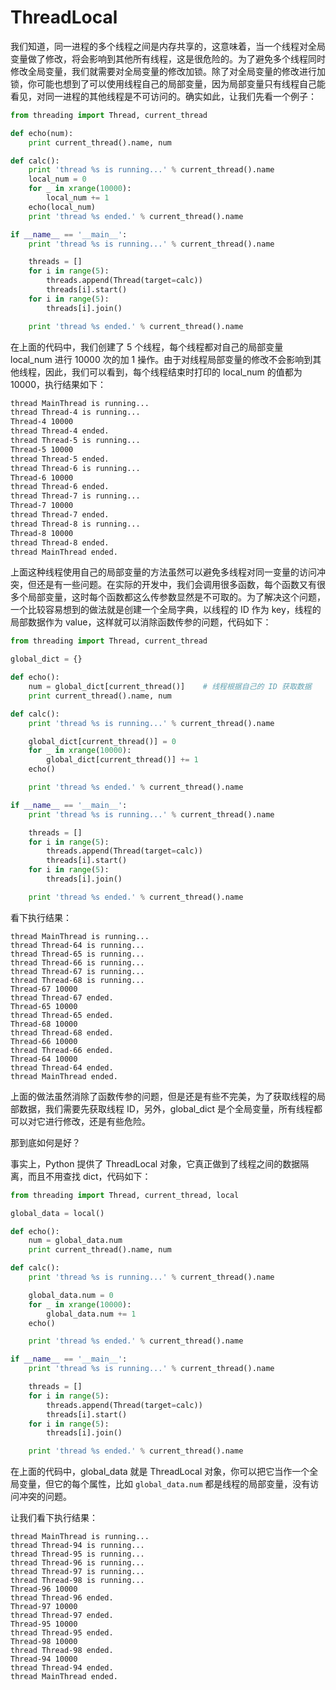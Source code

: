 # ThreadLocal

我们知道，同一进程的多个线程之间是内存共享的，这意味着，当一个线程对全局变量做了修改，将会影响到其他所有线程，这是很危险的。为了避免多个线程同时修改全局变量，我们就需要对全局变量的修改加锁。除了对全局变量的修改进行加锁，你可能也想到了可以使用线程自己的局部变量，因为局部变量只有线程自己能看见，对同一进程的其他线程是不可访问的。确实如此，让我们先看一个例子：

```py
from threading import Thread, current_thread

def echo(num):
    print current_thread().name, num

def calc():
    print 'thread %s is running...' % current_thread().name
    local_num = 0
    for _ in xrange(10000):
        local_num += 1
    echo(local_num)
    print 'thread %s ended.' % current_thread().name

if __name__ == '__main__':
    print 'thread %s is running...' % current_thread().name

    threads = []
    for i in range(5):
        threads.append(Thread(target=calc))
        threads[i].start()
    for i in range(5):
        threads[i].join()

    print 'thread %s ended.' % current_thread().name
```

在上面的代码中，我们创建了 5 个线程，每个线程都对自己的局部变量 local_num 进行 10000 次的加 1 操作。由于对线程局部变量的修改不会影响到其他线程，因此，我们可以看到，每个线程结束时打印的 local_num 的值都为 10000，执行结果如下：

```sh
thread MainThread is running...
thread Thread-4 is running...
Thread-4 10000
thread Thread-4 ended.
thread Thread-5 is running...
Thread-5 10000
thread Thread-5 ended.
thread Thread-6 is running...
Thread-6 10000
thread Thread-6 ended.
thread Thread-7 is running...
Thread-7 10000
thread Thread-7 ended.
thread Thread-8 is running...
Thread-8 10000
thread Thread-8 ended.
thread MainThread ended.
```

上面这种线程使用自己的局部变量的方法虽然可以避免多线程对同一变量的访问冲突，但还是有一些问题。在实际的开发中，我们会调用很多函数，每个函数又有很多个局部变量，这时每个函数都这么传参数显然是不可取的。为了解决这个问题，一个比较容易想到的做法就是创建一个全局字典，以线程的 ID 作为 key，线程的局部数据作为 value，这样就可以消除函数传参的问题，代码如下：

```python
from threading import Thread, current_thread

global_dict = {}

def echo():
    num = global_dict[current_thread()]    # 线程根据自己的 ID 获取数据
    print current_thread().name, num

def calc():
    print 'thread %s is running...' % current_thread().name

    global_dict[current_thread()] = 0
    for _ in xrange(10000):
        global_dict[current_thread()] += 1
    echo()

    print 'thread %s ended.' % current_thread().name

if __name__ == '__main__':
    print 'thread %s is running...' % current_thread().name

    threads = []
    for i in range(5):
        threads.append(Thread(target=calc))
        threads[i].start()
    for i in range(5):
        threads[i].join()

    print 'thread %s ended.' % current_thread().name
```

看下执行结果：

```
thread MainThread is running...
thread Thread-64 is running...
thread Thread-65 is running...
thread Thread-66 is running...
thread Thread-67 is running...
thread Thread-68 is running...
Thread-67 10000
thread Thread-67 ended.
Thread-65 10000
thread Thread-65 ended.
Thread-68 10000
thread Thread-68 ended.
Thread-66 10000
thread Thread-66 ended.
Thread-64 10000
thread Thread-64 ended.
thread MainThread ended.
```

上面的做法虽然消除了函数传参的问题，但是还是有些不完美，为了获取线程的局部数据，我们需要先获取线程 ID，另外，global_dict 是个全局变量，所有线程都可以对它进行修改，还是有些危险。

那到底如何是好？

事实上，Python 提供了 ThreadLocal 对象，它真正做到了线程之间的数据隔离，而且不用查找 dict，代码如下：

```python
from threading import Thread, current_thread, local

global_data = local()

def echo():
    num = global_data.num
    print current_thread().name, num

def calc():
    print 'thread %s is running...' % current_thread().name

    global_data.num = 0
    for _ in xrange(10000):
        global_data.num += 1
    echo()

    print 'thread %s ended.' % current_thread().name

if __name__ == '__main__':
    print 'thread %s is running...' % current_thread().name

    threads = []
    for i in range(5):
        threads.append(Thread(target=calc))
        threads[i].start()
    for i in range(5):
        threads[i].join()

    print 'thread %s ended.' % current_thread().name
```

在上面的代码中，global_data 就是 ThreadLocal 对象，你可以把它当作一个全局变量，但它的每个属性，比如 `global_data.num` 都是线程的局部变量，没有访问冲突的问题。

让我们看下执行结果：

```
thread MainThread is running...
thread Thread-94 is running...
thread Thread-95 is running...
thread Thread-96 is running...
thread Thread-97 is running...
thread Thread-98 is running...
Thread-96 10000
thread Thread-96 ended.
Thread-97 10000
thread Thread-97 ended.
Thread-95 10000
thread Thread-95 ended.
Thread-98 10000
thread Thread-98 ended.
Thread-94 10000
thread Thread-94 ended.
thread MainThread ended.
```
